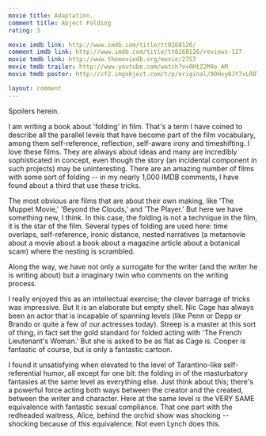 ```yaml
---
movie title: Adaptation.
comment title: Abject Folding
rating: 3

movie imdb link: http://www.imdb.com/title/tt0268126/
comment imdb link: http://www.imdb.com/title/tt0268126/reviews-127
movie tmdb link: http://www.themoviedb.org/movie/2757
movie tmdb trailer: http://www.youtube.com/watch?v=0HtZ2M4e_AM
movie tmdb poster: http://cf2.imgobject.com/t/p/original/9OHvy0JY7vLR0TsuD1pbQ4emRqK.jpg

layout: comment
---
```


Spoilers herein.

I am writing a book about 'folding' in film. That's a term I have coined to describe all the parallel levels that have become part of the film vocabulary, among them self-reference, reflection, self-aware irony and timeshifting. I love these films. They are always about ideas and many are incredibly sophisticated in concept, even though the story (an incidental component in such projects) may be uninteresting. There are an amazing number of films with some sort of folding -- in my nearly 1,000 IMDB comments, I have found about a third that use these tricks.

The most obvious are films that are about their own making, like 'The Muppet Movie,' 'Beyond the Clouds,' and 'The Player.' But here we have something new, I think. In this case, the folding is not a technique in the film, it is the star of the film. Several types of folding are used here: time overlaps, self-reference, ironic distance, nested narratives (a metamovie about a movie about a book about a magazine article about a botanical scam) where the nesting is scrambled. 

Along the way, we have not only a surrogate for the writer (and the writer he is writing about) but a imaginary twin who comments on the writing process.

I really enjoyed this as an intellectual exercise; the clever barrage of tricks was impressive. But it is an elaborate but empty shell. Nic Cage has always been an actor that is incapable of spanning levels (like Penn or Depp or Brando or quite a few of our actresses today). Streep is a master at this sort of thing, in fact set the gold standard for folded acting with 'The French Lieutenant's Woman.' But she is asked to be as flat as Cage is. Cooper is fantastic of course, but is only a fantastic cartoon.

I found it unsatisfying when elevated to the level of Tarantino-like self-referential humor, all except for one bit: the folding in of the masturbatory fantasies at the same level as everything else. Just think about this; there's a powerful force acting both ways between the creator and the created, between the writer and character. Here at the same level is the VERY SAME equivalence with fantastic sexual compliance. That one part with the redheaded waitress, Alice, behind the orchid show was shocking -- shocking because of this equivalence. Not even Lynch does this.